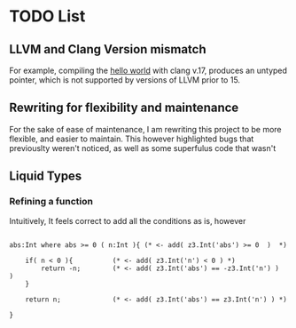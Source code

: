 
# TODO List

## LLVM and Clang Version mismatch

For example, compiling the [hello world](llvm-gen/example-hw.c) with clang v.17, produces an untyped pointer, which is not supported by versions of LLVM prior to 15.

## Rewriting for flexibility and maintenance

For the sake of ease of maintenance, I am rewriting this project to be more flexible, and easier to maintain. This however highlighted bugs that previouslty weren't noticed, as well as some superfulus code that wasn't  

## Liquid Types

### Refining a function

Intuitively, It feels correct to add all the conditions as is, however

```splash

abs:Int where abs >= 0 ( n:Int ){ (* <- add( z3.Int('abs') >= 0  )  *)

    if( n < 0 ){          (* <- add( z3.Int('n') < 0 ) *)
        return -n;        (* <- add( z3.Int('abs') == -z3.Int('n') )  )
    }

    return n;             (* <- add( z3.Int('abs') == z3.Int('n') ) *)

}

```

